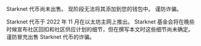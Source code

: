 Starknet 代币尚未出售。 现阶段无法将其添加到您的钱包中。 谨防诈骗。

Starknet 代币于 2022 年 11 月在以太坊主网上推出。 Starknet 基金会将在晚些时候宣布社区回扣和社区供应计划的细节，但在撰写本文时这些细节尚未确定。 谨防冒充出售 Starknet 代币的诈骗。